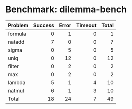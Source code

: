 # Benchmark: dilemma-bench

| Problem   |   Success |   Error |   Timeout |   Total |
|:----------|----------:|--------:|----------:|--------:|
| formula   |         0 |       1 |         0 |       1 |
| natadd    |         7 |       0 |         0 |       7 |
| sigma     |         0 |       5 |         0 |       5 |
| uniq      |         0 |      12 |         0 |      12 |
| filter    |         0 |       2 |         0 |       2 |
| max       |         0 |       2 |         0 |       2 |
| lambda    |         5 |       1 |         4 |      10 |
| natmul    |         6 |       1 |         3 |      10 |
| Total     |        18 |      24 |         7 |      49 |

